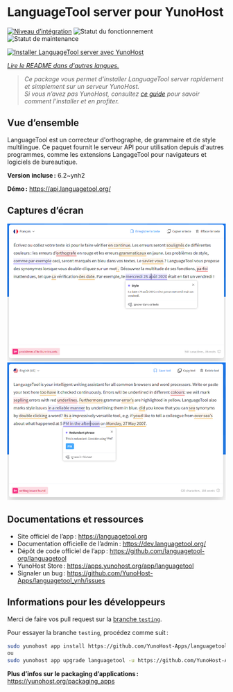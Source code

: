 <!--
Nota bene : ce README est automatiquement généré par <https://github.com/YunoHost/apps/tree/master/tools/readme_generator>
Il NE doit PAS être modifié à la main.
-->

# LanguageTool server pour YunoHost

[![Niveau d’intégration](https://dash.yunohost.org/integration/languagetool.svg)](https://dash.yunohost.org/appci/app/languagetool) ![Statut du fonctionnement](https://ci-apps.yunohost.org/ci/badges/languagetool.status.svg) ![Statut de maintenance](https://ci-apps.yunohost.org/ci/badges/languagetool.maintain.svg)

[![Installer LanguageTool server avec YunoHost](https://install-app.yunohost.org/install-with-yunohost.svg)](https://install-app.yunohost.org/?app=languagetool)

*[Lire le README dans d'autres langues.](./ALL_README.md)*

> *Ce package vous permet d’installer LanguageTool server rapidement et simplement sur un serveur YunoHost.*  
> *Si vous n’avez pas YunoHost, consultez [ce guide](https://yunohost.org/install) pour savoir comment l’installer et en profiter.*

## Vue d’ensemble

LanguageTool est un correcteur d'orthographe, de grammaire et de style multilingue. Ce paquet fournit le serveur API pour utilisation depuis d'autres programmes, comme les extensions LangageTool pour navigateurs et logiciels de bureautique.


**Version incluse :** 6.2~ynh2

**Démo :** <https://api.languagetool.org/>

## Captures d’écran

![Capture d’écran de LanguageTool server](./doc/screenshots/screenshot_fr.png)
![Capture d’écran de LanguageTool server](./doc/screenshots/screenshot.png)

## Documentations et ressources

- Site officiel de l’app : <https://languagetool.org>
- Documentation officielle de l’admin : <https://dev.languagetool.org/>
- Dépôt de code officiel de l’app : <https://github.com/languagetool-org/languagetool>
- YunoHost Store : <https://apps.yunohost.org/app/languagetool>
- Signaler un bug : <https://github.com/YunoHost-Apps/languagetool_ynh/issues>

## Informations pour les développeurs

Merci de faire vos pull request sur la [branche `testing`](https://github.com/YunoHost-Apps/languagetool_ynh/tree/testing).

Pour essayer la branche `testing`, procédez comme suit :

```bash
sudo yunohost app install https://github.com/YunoHost-Apps/languagetool_ynh/tree/testing --debug
ou
sudo yunohost app upgrade languagetool -u https://github.com/YunoHost-Apps/languagetool_ynh/tree/testing --debug
```

**Plus d’infos sur le packaging d’applications :** <https://yunohost.org/packaging_apps>
